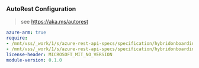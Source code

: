 ### AutoRest Configuration

> see https://aka.ms/autorest

``` yaml
azure-arm: true
require:
- /mnt/vss/_work/1/s/azure-rest-api-specs/specification/hybridonboarding/resource-manager/readme.md
- /mnt/vss/_work/1/s/azure-rest-api-specs/specification/hybridonboarding/resource-manager/readme.go.md
license-header: MICROSOFT_MIT_NO_VERSION
module-version: 0.1.0

```